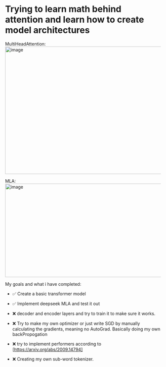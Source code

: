 # Trying to learn math behind attention and learn how to create model architectures  
  
MultiHeadAttention:  
<img width="1274" height="412" alt="image" src="https://github.com/user-attachments/assets/2e738f78-34ae-40b2-b9a2-c34608f8056c" />

MLA:  
<img width="770" height="302" alt="image" src="https://github.com/user-attachments/assets/28f4c3ae-0ef0-4811-9fb0-2543d46dbc60" />

My goals and what i have completed:
- ✅ Create a basic transformer model

- ✅ Implement deepseek MLA and test it out

- ❌ decoder and encoder layers and try to train it to make sure it works.

- ❌ Try to make my own optimizer or just write SGD by manually calculating the gradients, meaning no AutoGrad. Basically doing my own backPropogation

- ❌ try to implement performers according to [https://arxiv.org/abs/2009.14794]

- ❌ Creating my own sub-word tokenizer.

